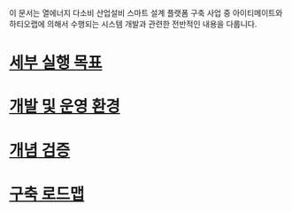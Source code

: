 이 문서는 열에너지 다소비 산업설비 스마트 설계 플랫폼 구축 사업 중 아이티메이트와 하티오랩에 의해서 수행되는 시스템 개발과 관련한 전반적인 내용을 다룹니다.

# [세부 실행 목표](./concept.md)

# [개발 및 운영 환경](./devops)

# [개념 검증](./poc)

# [구축 로드맵](./roadmap)
